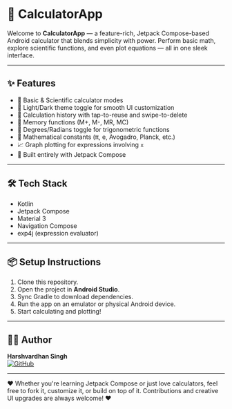# 🧮 CalculatorApp

Welcome to **CalculatorApp** — a feature-rich, Jetpack Compose-based Android calculator that blends simplicity with power. Perform basic math, explore scientific functions, and even plot equations — all in one sleek interface.

---

## ✨ Features

- 🔢 Basic & Scientific calculator modes
- 🎨 Light/Dark theme toggle for smooth UI customization
- 📜 Calculation history with tap-to-reuse and swipe-to-delete
- 🧠 Memory functions (M+, M-, MR, MC)
- 📐 Degrees/Radians toggle for trigonometric functions
- 🔣 Mathematical constants (π, e, Avogadro, Planck, etc.)
- 📈 Graph plotting for expressions involving `x`
- 📱 Built entirely with Jetpack Compose

---

## 🛠️ Tech Stack

- Kotlin
- Jetpack Compose
- Material 3
- Navigation Compose
- exp4j (expression evaluator)

---

## 📦 Setup Instructions

1. Clone this repository.
2. Open the project in **Android Studio**.
3. Sync Gradle to download dependencies.
4. Run the app on an emulator or physical Android device.
5. Start calculating and plotting!

---

## 🧑‍💻 Author

**Harshvardhan Singh**  
[![GitHub](https://img.shields.io/badge/GitHub-ItsDeadlyProgrammer-blue)](https://github.com/ItsDeadlyProgrammer)

---

❤️ Whether you're learning Jetpack Compose or just love calculators, feel free to fork it, customize it, or build on top of it. Contributions and creative UI upgrades are always welcome! ❤️
